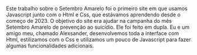 Este trabalho sobre o Setembro Amarelo foi o primeiro site em que usamos Javascript junto com o Html e Css, que estávamos aprendendo desde o começo de 2023.
O objetivo do site era ajudar na campanha do mês Setembro Amarelo de prevenção ao suicídio.
Ele foi feito em dupla. Eu e um amigo meu, chamado Alexsander, desenvolvemos toda a interface com Html, estilizamos com o Css e utilizamos um pouco de Javascript para fazer algumas funcionalidades adicionais.
